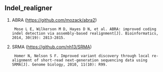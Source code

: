 ## Indel_realigner

1. ABRA (https://github.com/mozack/abra2)

        Mose L E, Wilkerson M D, Hayes D N, et al. ABRA: improved coding indel detection via assembly-based realignment[J]. Bioinformatics, 2014, 30(19): 2813-2815.

2. SRMA (https://github.com/nh13/SRMA)

        Homer N, Nelson S F. Improved variant discovery through local re-alignment of short-read next-generation sequencing data using SRMA[J]. Genome biology, 2010, 11(10): R99.